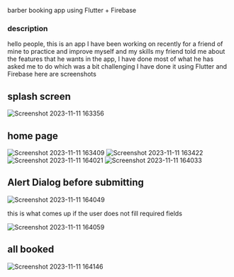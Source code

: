 barber booking app using Flutter + Firebase 
### description ##
hello people, this is an app I have been working on recently for a friend of mine to practice and improve myself and my skills 
my friend told me about the features that he wants in the app, I have done most of what he has asked me to do which was a bit challenging 
I have done it using Flutter and Firebase
here are screenshots 
## splash screen ## 
![Screenshot 2023-11-11 163356](https://github.com/Amjadyabroudi128/bookMe/assets/61939508/5247ac0f-b140-4bd9-9a5b-ee5111347d4e)
## home page ##
![Screenshot 2023-11-11 163409](https://github.com/Amjadyabroudi128/bookMe/assets/61939508/2a85d6bc-7e6a-4a2a-8f06-38e162c2010d) ![Screenshot 2023-11-11 163422](https://github.com/Amjadyabroudi128/bookMe/assets/61939508/b8a51918-2d4c-4842-be98-297ee59eb229) ![Screenshot 2023-11-11 164021](https://github.com/Amjadyabroudi128/bookMe/assets/61939508/d25d554a-5fe3-4912-ac55-4b87f057427a) ![Screenshot 2023-11-11 164033](https://github.com/Amjadyabroudi128/bookMe/assets/61939508/70e92403-a06f-4f89-ba75-8e846c897320) 
## Alert Dialog before submitting ##
![Screenshot 2023-11-11 164049](https://github.com/Amjadyabroudi128/bookMe/assets/61939508/e92472b4-061f-42ee-b635-989c7be1af85)

this is what comes up if the user does not fill required fields  

![Screenshot 2023-11-11 164059](https://github.com/Amjadyabroudi128/bookMe/assets/61939508/5f4a1c44-be1a-4c4e-82c1-622044ce03b8)

## all booked ##
![Screenshot 2023-11-11 164146](https://github.com/Amjadyabroudi128/bookMe/assets/61939508/1d0c60a3-8b1e-46f3-872e-f6398ba08d93)














